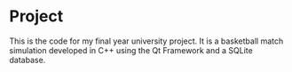 # Project

This is the code for my final year university project. It is a basketball match simulation developed in C++ using the Qt Framework
and a SQLite database. 
